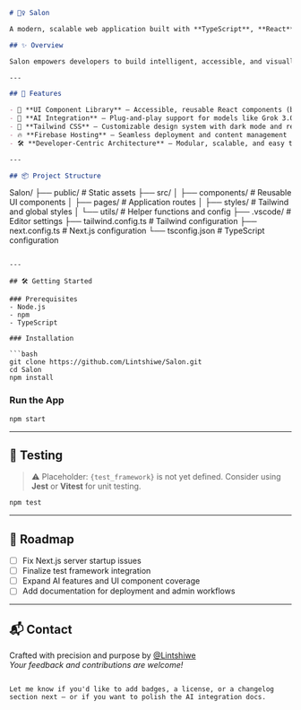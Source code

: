 
```markdown
# 💇‍♀️ Salon

A modern, scalable web application built with **TypeScript**, **React**, and **Tailwind CSS**, designed to streamline UI development, integrate AI capabilities, and support rapid deployment via **Firebase**.

## ✨ Overview

Salon empowers developers to build intelligent, accessible, and visually cohesive web experiences. It features a reusable UI component library, AI model integration (e.g., Grok 3.0), and a modular architecture optimized for maintainability and growth.

---

## 🚀 Features

- 🧩 **UI Component Library** – Accessible, reusable React components (buttons, modals, forms, etc.)
- 🧠 **AI Integration** – Plug-and-play support for models like Grok 3.0
- 🎨 **Tailwind CSS** – Customizable design system with dark mode and responsive layouts
- 🔥 **Firebase Hosting** – Seamless deployment and content management
- 🛠️ **Developer-Centric Architecture** – Modular, scalable, and easy to maintain

---

## 📦 Project Structure

```
Salon/
├── public/              # Static assets
├── src/
│   ├── components/      # Reusable UI components
│   ├── pages/           # Application routes
│   ├── styles/          # Tailwind and global styles
│   └── utils/           # Helper functions and config
├── .vscode/             # Editor settings
├── tailwind.config.ts   # Tailwind configuration
├── next.config.ts       # Next.js configuration
└── tsconfig.json        # TypeScript configuration
```

---

## 🛠️ Getting Started

### Prerequisites
- Node.js
- npm
- TypeScript

### Installation

```bash
git clone https://github.com/Lintshiwe/Salon.git
cd Salon
npm install
```

### Run the App

```bash
npm start
```

---

## 🧪 Testing

> ⚠️ Placeholder: `{test_framework}` is not yet defined. Consider using **Jest** or **Vitest** for unit testing.

```bash
npm test
```

---

## 📌 Roadmap

- [ ] Fix Next.js server startup issues
- [ ] Finalize test framework integration
- [ ] Expand AI features and UI component coverage
- [ ] Add documentation for deployment and admin workflows

---

## 📬 Contact

Crafted with precision and purpose by [@Lintshiwe](https://github.com/Lintshiwe)  
_Your feedback and contributions are welcome!_

```

Let me know if you'd like to add badges, a license, or a changelog section next — or if you want to polish the AI integration docs.
